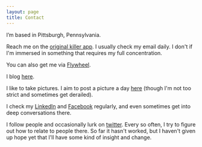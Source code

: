 ```yaml
---
layout: page
title: Contact
---
```


I’m based in Pittsburgh, Pennsylvania.

Reach me on the [original killer app](mailto:amandalowephd@gmail.com). I usually check my email daily. I don't if I'm immersed in something that requires my full concentration.

You can also get me via [Flywheel](https://flywheeldesignfirm.com/).

I blog [here](https://medium.com/being-human-is-a-feature-not-a-bug). 

I like to take pictures. I aim to post a picture a day [here](https://www.instagram.com/_sun_lite/) (though I'm not too strict and sometimes get derailed).  

I check my [LinkedIn](https://www.linkedin.com/in/loweamanda) and [Facebook](https://www.facebook.com/profile.php?id=100004169838616) regularly, and even sometimes get into deep conversations there.

I follow people and occasionally lurk on [twitter](https://twitter.com/CELaboratories). Every so often, I try to figure out how to relate to people there. So far it hasn't worked, but I haven't given up hope yet that I'll have some kind of insight and change.